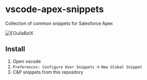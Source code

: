 # vscode-apex-snippets
Collection of common snippets for Salesforce Apex

![EOuIlaBzlX](https://user-images.githubusercontent.com/5217568/62401127-1e740d80-b53f-11e9-9ec0-c01308e980b2.gif)

## Install

1. Open vscode
1. `Preferences: Configure User Snippets` -> `New Global Snippet`
1. C&P snippets from this repository
